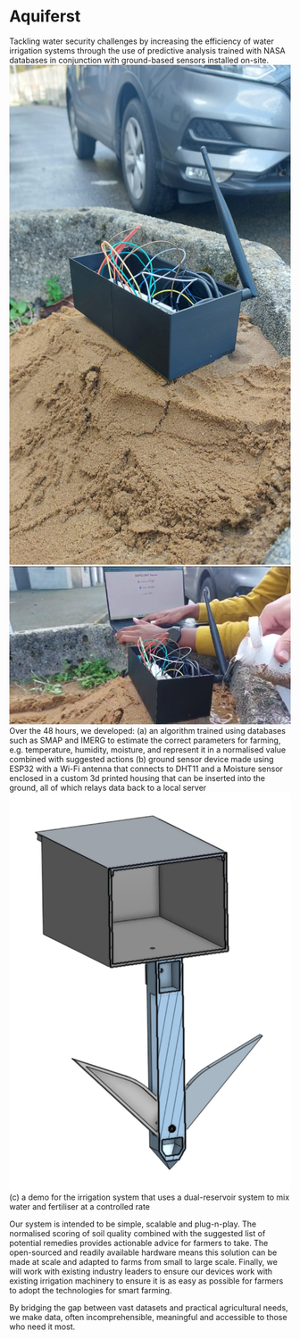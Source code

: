 # Aquiferst

Tackling water security challenges by increasing the efficiency of water irrigation systems through the use of predictive analysis trained with NASA databases in conjunction with ground-based sensors installed on-site.
![alt text](https://github.com/jb-labs-456/Aquiferst/blob/main/Media/Image%201.jpg)
![alt text](https://github.com/jb-labs-456/Aquiferst/blob/main/Media/Image%202.png)
Over the 48 hours, we developed:
(a) an algorithm trained using databases such as SMAP and IMERG to estimate the correct parameters for farming, e.g. temperature, humidity, moisture, and represent it in a normalised value combined with suggested actions
(b) ground sensor device made using ESP32 with a Wi-Fi antenna that connects to DHT11 and a Moisture sensor enclosed in a custom 3d printed housing that can be inserted into the ground, all of which relays data back to a local server
![alt text](https://github.com/jb-labs-456/Aquiferst/blob/main/Media/Image%203.jpg)
(c) a demo for the irrigation system that uses a dual-reservoir system to mix water and fertiliser at a controlled rate

Our system is intended to be simple, scalable and plug-n-play. The normalised scoring of soil quality combined with the suggested list of potential remedies provides actionable advice for farmers to take. The open-sourced and readily available hardware means this solution can be made at scale and adapted to farms from small to large scale. Finally, we will work with existing industry leaders to ensure our devices work with existing irrigation machinery to ensure it is as easy as possible for farmers to adopt the technologies for smart farming.

By bridging the gap between vast datasets and practical agricultural needs, we make data, often incomprehensible, meaningful and accessible to those who need it most.
